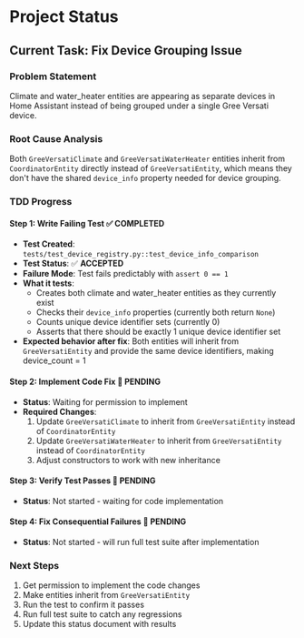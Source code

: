 # Project Status

## Current Task: Fix Device Grouping Issue

### Problem Statement
Climate and water_heater entities are appearing as separate devices in Home Assistant instead of being grouped under a single Gree Versati device.

### Root Cause Analysis
Both `GreeVersatiClimate` and `GreeVersatiWaterHeater` entities inherit from `CoordinatorEntity` directly instead of `GreeVersatiEntity`, which means they don't have the shared `device_info` property needed for device grouping.

### TDD Progress

#### Step 1: Write Failing Test ✅ COMPLETED
- **Test Created**: `tests/test_device_registry.py::test_device_info_comparison`
- **Test Status**: ✅ **ACCEPTED**
- **Failure Mode**: Test fails predictably with `assert 0 == 1`
- **What it tests**:
  - Creates both climate and water_heater entities as they currently exist
  - Checks their `device_info` properties (currently both return `None`)
  - Counts unique device identifier sets (currently 0)
  - Asserts that there should be exactly 1 unique device identifier set
- **Expected behavior after fix**: Both entities will inherit from `GreeVersatiEntity` and provide the same device identifiers, making device_count = 1

#### Step 2: Implement Code Fix 🔄 PENDING
- **Status**: Waiting for permission to implement
- **Required Changes**:
  1. Update `GreeVersatiClimate` to inherit from `GreeVersatiEntity` instead of `CoordinatorEntity`
  2. Update `GreeVersatiWaterHeater` to inherit from `GreeVersatiEntity` instead of `CoordinatorEntity`
  3. Adjust constructors to work with new inheritance

#### Step 3: Verify Test Passes 🔄 PENDING
- **Status**: Not started - waiting for code implementation

#### Step 4: Fix Consequential Failures 🔄 PENDING
- **Status**: Not started - will run full test suite after implementation

### Next Steps
1. Get permission to implement the code changes
2. Make entities inherit from `GreeVersatiEntity`
3. Run the test to confirm it passes
4. Run full test suite to catch any regressions
5. Update this status document with results